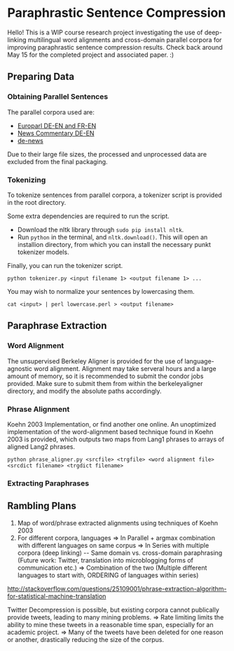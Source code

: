 Paraphrastic Sentence Compression
==================================

Hello! This is a WIP course research project investigating the use of deep-linking multilingual word alignments and cross-domain parallel corpora for improving paraphrastic sentence compression results. Check back around May 15 for the completed project and associated paper. :)

## Preparing Data

### Obtaining Parallel Sentences
The parallel corpora used are:
* [Europarl DE-EN and FR-EN](http://www.statmt.org/europarl/)
* [News Commentary DE-EN](http://www.statmt.org/wmt13/translation-task.html#download)
* [de-news](http://homepages.inf.ed.ac.uk/pkoehn/publications/de-news/)

Due to their large file sizes, the processed and unprocessed data are excluded from the final packaging.

### Tokenizing

To tokenize sentences from parallel corpora, a tokenizer script is provided in the root directory. 

Some extra dependencies are required to run the script.
* Download the nltk library through `sudo pip install nltk`.
* Run `python` in the terminal, and `nltk.download()`. This will open an installion directory, from which you can install the necessary punkt tokenizer models.

Finally, you can run the tokenizer script.

```
python tokenizer.py <input filename 1> <output filename 1> ...
```

You may wish to normalize your sentences by lowercasing them.

```
cat <input> | perl lowercase.perl > <output filename>
```

## Paraphrase Extraction

### Word Alignment

The unsupervised Berkeley Aligner is provided for the use of language-agnostic word alignment. Alignment may take serveral hours and a large amount of memory, so it is recommended to submit the condor jobs provided. Make sure to submit them from within the berkeleyaligner directory, and modify the absolute paths accordingly.

### Phrase Alignment

Koehn 2003 Implementation, or find another one online. An unoptimized implementation of the word-alignment based technique found in Koehn 2003 is provided, which outputs two maps from Lang1 phrases to arrays of aligned Lang2 phrases.

```
python phrase_aligner.py <srcfile> <trgfile> <word alignment file> <srcdict filename> <trgdict filename>
```

### Extracting Paraphrases



## Rambling Plans
1. Map of word/phrase extracted alignments using techniques of Koehn 2003
2. For different corpora, languages
=> In Parallel + argmax combination with different languages on same corpus
=> In Series with multiple corpora (deep linking)
   -- Same domain vs. cross-domain paraphrasing (Future work: Twitter, translation into microblogging forms of communication etc.)
=> Combination of the two (Multiple different languages to start with, ORDERING of languages within series)

http://stackoverflow.com/questions/25109001/phrase-extraction-algorithm-for-statistical-machine-translation

Twitter Decompression is possible, but existing corpora cannot publically provide tweets, leading to many mining problems.
=> Rate limiting limits the ability to mine these tweets in a reasonable time span, especially for an academic project.
=> Many of the tweets have been deleted for one reason or another, drastically reducing the size of the corpus.
